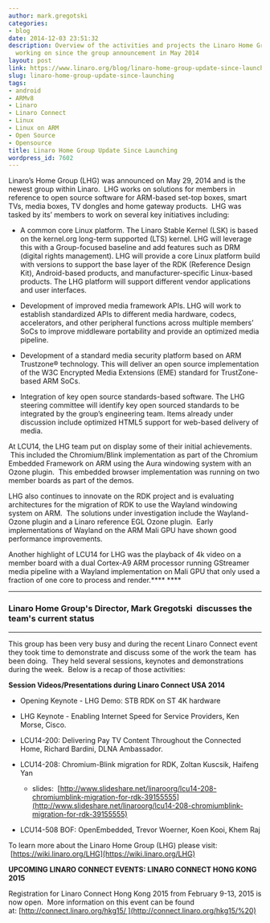 ```yaml
---
author: mark.gregotski
categories:
- blog
date: 2014-12-03 23:51:32
description: Overview of the activities and projects the Linaro Home Group has been
  working on since the group announcement in May 2014
layout: post
link: https://www.linaro.org/blog/linaro-home-group-update-since-launching/
slug: linaro-home-group-update-since-launching
tags:
- android
- ARMv8
- Linaro
- Linaro Connect
- Linux
- Linux on ARM
- Open Source
- Opensource
title: Linaro Home Group Update Since Launching
wordpress_id: 7602
---
```


Linaro’s Home Group (LHG) was announced on May 29, 2014 and is the newest group within Linaro.  LHG works on solutions for members in reference to open source software for ARM-based set-top boxes, smart TVs, media boxes, TV dongles and home gateway products.  LHG was tasked by its’ members to work on several key initiatives including:

  * A common core Linux platform. The Linaro Stable Kernel (LSK) is based on the kernel.org long-term supported (LTS) kernel. LHG will leverage this with a Group-focused baseline and add features such as DRM (digital rights management). LHG will provide a core Linux platform build with versions to support the base layer of the RDK (Reference Design Kit), Android-based products, and manufacturer-specific Linux-based products. The LHG platform will support different vendor applications and user interfaces.

  * Development of improved media framework APIs. LHG will work to establish standardized APIs to different media hardware, codecs, accelerators, and other peripheral functions across multiple members’ SoCs to improve middleware portability and provide an optimized media pipeline.

  * Development of a standard media security platform based on ARM Trustzone® technology. This will deliver an open source implementation of the W3C Encrypted Media Extensions (EME) standard for TrustZone-based ARM SoCs.

  * Integration of key open source standards-based software. The LHG steering committee will identify key open sourced standards to be integrated by the group’s engineering team. Items already under discussion include optimized HTML5 support for web-based delivery of media.


At LCU14, the LHG team put on display some of their initial achievements.  This included the Chromium/Blink implementation as part of the Chromium Embedded Framework on ARM using the Aura windowing system with an Ozone plugin.  This embedded browser implementation was running on two member boards as part of the demos.

LHG also continues to innovate on the RDK project and is evaluating architectures for the migration of RDK to use the Wayland windowing system on ARM.  The solutions under investigation include the Wayland-Ozone plugin and a Linaro reference EGL Ozone plugin.  Early implementations of Wayland on the ARM Mali GPU have shown good performance improvements.

Another highlight of LCU14 for LHG was the playback of 4k video on a member board with a dual Cortex-A9 ARM processor running GStreamer media pipeline with a Wayland implementation on Mali GPU that only used a fraction of one core to process and render.**** ****

* * *

### **Linaro Home Group's Director, Mark Gregotski  discusses the team's current status**

* * *

This group has been very busy and during the recent Linaro Connect event they took time to demonstrate and discuss some of the work the team  has been doing.  They held several sessions, keynotes and demonstrations during the week.  Below is a recap of those activities:

**Session Videos/Presentations during Linaro Connect USA 2014**

  * Opening Keynote - LHG Demo: STB RDK on ST 4K hardware

  * LHG Keynote - Enabling Internet Speed for Service Providers, Ken Morse, Cisco.

  * LCU14-200: Delivering Pay TV Content Throughout the Connected Home, Richard Bardini, DLNA Ambassador.

  * LCU14-208: Chromium-Blink migration for RDK, Zoltan Kuscsik, Haifeng Yan
  
      * slides:  [http://www.slideshare.net/linaroorg/lcu14-208-chromiumblink-migration-for-rdk-39155555](http://www.slideshare.net/linaroorg/lcu14-208-chromiumblink-migration-for-rdk-39155555)

  * LCU14-508 BOF: OpenEmbedded, Trevor Woerner, Koen Kooi, Khem Raj

To learn more about the Linaro Home Group (LHG) please visit:  [https://wiki.linaro.org/LHG](https://wiki.linaro.org/LHG)


**UPCOMING LINARO CONNECT EVENTS: LINARO CONNECT HONG KONG 2015**

Registration for Linaro Connect Hong Kong 2015 from February 9-13, 2015 is now open.  More information on this event can be found at: [http://connect.linaro.org/hkg15/ ](http://connect.linaro.org/hkg15/%20)